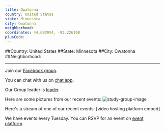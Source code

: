 ```yaml
---
title: Owatonna
country: United States
state: Minnesota
city: Owatonna
neighborhood: 
coordinates: 44.083994, -93.226108
plusCode:
---
```


##Country: United States
##State: Minnesota
##City: Owatonna
##Neighborhood: 
*****
Join our [Facebook group](https://www.facebook.com/groups/free.code.camp.owatonna).

You can chat with us on [chat app]().

Our Group leader is [leader]()

Here are some pictures from our recent events:
![study-group-image]()

Here's a stream of one of our recent events:
[video hosting platform embed]

We have events every Tuesday. You can RSVP for an event on [event platform]().
